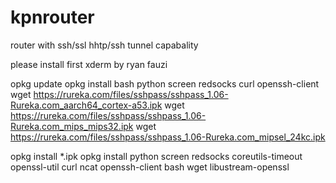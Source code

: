 # kpnrouter
router with ssh/ssl hhtp/ssh tunnel capabality

please install first xderm by ryan fauzi 


opkg update
opkg install bash python screen redsocks curl openssh-client
wget https://rureka.com/files/sshpass/sshpass_1.06-Rureka.com_aarch64_cortex-a53.ipk
wget https://rureka.com/files/sshpass/sshpass_1.06-Rureka.com_mips_mips32.ipk
wget https://rureka.com/files/sshpass/sshpass_1.06-Rureka.com_mipsel_24kc.ipk

opkg install *.ipk
opkg install python screen redsocks coreutils-timeout openssl-util curl ncat openssh-client bash wget libustream-openssl
